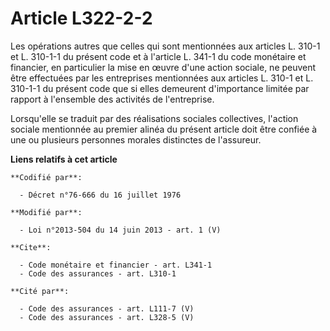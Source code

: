 # Article L322-2-2

Les opérations autres que celles qui sont mentionnées aux articles L. 310-1 et L. 310-1-1 du présent code et à l'article L.
341-1 du code monétaire et financier, en particulier la mise en œuvre d'une action sociale, ne peuvent être effectuées par
les entreprises mentionnées aux articles L. 310-1 et L. 310-1-1 du présent code que si elles demeurent d'importance limitée
par rapport à l'ensemble des activités de l'entreprise. 

Lorsqu'elle se traduit par des réalisations sociales collectives, l'action sociale mentionnée au premier alinéa du présent
article doit être confiée à une ou plusieurs personnes morales distinctes de l'assureur.

**Liens relatifs à cet article**

	**Codifié par**:

	  - Décret n°76-666 du 16 juillet 1976

	**Modifié par**:

	  - Loi n°2013-504 du 14 juin 2013 - art. 1 (V)

	**Cite**:

	  - Code monétaire et financier - art. L341-1
	  - Code des assurances - art. L310-1

	**Cité par**:

	  - Code des assurances - art. L111-7 (V)
	  - Code des assurances - art. L328-5 (V)

